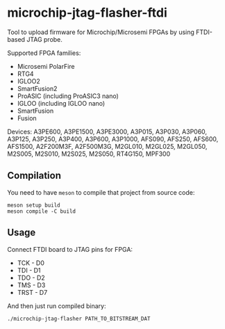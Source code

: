 # microchip-jtag-flasher-ftdi

Tool to upload firmware for Microchip/Microsemi FPGAs by using FTDI-based JTAG probe.

Supported FPGA families:
  - Microsemi PolarFire
  - RTG4
  - IGLOO2
  - SmartFusion2
  - ProASIC (including ProASIC3 nano)
  - IGLOO (including IGLOO nano)
  - SmartFusion
  - Fusion

Devices: A3PE600, A3PE1500, A3PE3000, A3P015, A3P030, A3P060, A3P125, A3P250, A3P400, A3P600, A3P1000, AFS090, AFS250, AFS600, AFS1500, A2F200M3F, A2F500M3G, M2GL010, M2GL025, M2GL050, M2S005, M2S010, M2S025, M2S050, RT4G150, MPF300

## Compilation

You need to have `meson` to compile that project from source code:
```
meson setup build
meson compile -C build
```

## Usage

Connect FTDI board to JTAG pins for FPGA:
  * TCK - D0
  * TDI - D1
  * TDO - D2
  * TMS - D3
  * TRST - D7

And then just run compiled binary:

```
./microchip-jtag-flasher PATH_TO_BITSTREAM_DAT
```